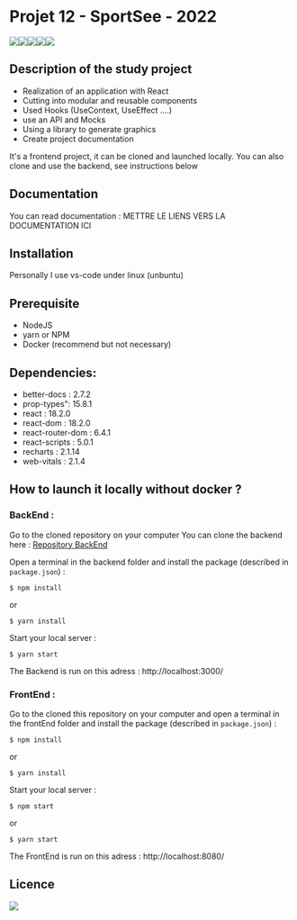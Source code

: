 # Projet 12 - SportSee - 2022
<img src="https://img.shields.io/badge/css3%20-%231572B6.svg?&style=for-the-badge&logo=css3&logoColor=white"/><img src="https://img.shields.io/badge/html5%20-%23E34F26.svg?&style=for-the-badge&logo=html5&logoColor=white"/><img src="https://img.shields.io/badge/git%20-%23F05033.svg?&style=for-the-badge&logo=git&logoColor=white"/><img src="https://img.shields.io/badge/javascript-%23323330.svg?style=for-the-badge&logo=javascript&logoColor=%23F7DF1E"/><img src="https://img.shields.io/badge/react-%2320232a.svg?style=for-the-badge&logo=react&logoColor=%2361DAFB">

## Description of the study project 

- Realization of an application with React
- Cutting into modular and reusable components
- Used Hooks (UseContext, UseEffect ....)
- use an API and Mocks
- Using a library to generate graphics
- Create project documentation

It's a frontend project, it can be cloned and launched locally.
You can also clone and use the backend, see instructions below

## Documentation

You can read documentation : METTRE LE LIENS VERS LA DOCUMENTATION ICI

## Installation

Personally I use vs-code under linux (unbuntu)

## Prerequisite 

* NodeJS
* yarn or NPM
* Docker (recommend but not necessary)

## Dependencies:

* better-docs : 2.7.2
* prop-types": 15.8.1
* react : 18.2.0
* react-dom : 18.2.0
* react-router-dom : 6.4.1
* react-scripts : 5.0.1
* recharts : 2.1.14
* web-vitals : 2.1.4

## How to launch it locally without docker ?

### BackEnd :

Go to the cloned repository on your computer
You can clone the backend here : <a href="https://github.com/jb-webdev/Projet-12-Sportsee-backend" target="_blank">Repository BackEnd </a> 

Open a terminal in the backend folder and install the package (described in `package.json`) :

```
$ npm install
```
or 

```
$ yarn install
```
Start your local server :

```
$ yarn start
```
The Backend is run on this adress : http://localhost:3000/

### FrontEnd :

Go to the cloned this repository on your computer and open a terminal in the frontEnd folder and install the package (described in `package.json`) :

```
$ npm install
```
or

```
$ yarn install
```
Start your local server :

```
$ npm start
```
or

```
$ yarn start
```

The FrontEnd is run on this adress : http://localhost:8080/

## Licence

<img src='https://forthebadge.com/images/badges/open-source.svg' />

